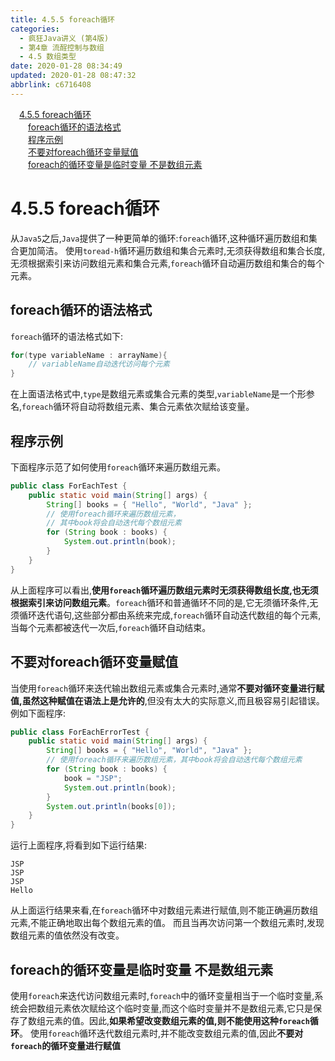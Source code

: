 ```yaml
---
title: 4.5.5 foreach循环
categories: 
  - 疯狂Java讲义 (第4版)
  - 第4章 流酲控制与数组
  - 4.5 数组类型
date: 2020-01-28 08:34:49
updated: 2020-01-28 08:47:32
abbrlink: c6716408
---
```

<div id='my_toc'><a href="/JavaReadingNotes/c6716408/#4-5-5-foreach循环" class="header_1">4.5.5 foreach循环</a><br><a href="/JavaReadingNotes/c6716408/#foreach循环的语法格式" class="header_2">foreach循环的语法格式</a><br><a href="/JavaReadingNotes/c6716408/#程序示例" class="header_2">程序示例</a><br><a href="/JavaReadingNotes/c6716408/#不要对foreach循环变量赋值" class="header_2">不要对foreach循环变量赋值</a><br><a href="/JavaReadingNotes/c6716408/#foreach的循环变量是临时变量-不是数组元素" class="header_2">foreach的循环变量是临时变量 不是数组元素</a><br></div>
<style>.header_1{margin-left: 1em;}.header_2{margin-left: 2em;}.header_3{margin-left: 3em;}.header_4{margin-left: 4em;}.header_5{margin-left: 5em;}.header_6{margin-left: 6em;}</style>
<!--more-->
<script>if (navigator.platform.search('arm')==-1){document.getElementById('my_toc').style.display = 'none';}var e,p = document.getElementsByTagName('p');while (p.length>0) {e = p[0];e.parentElement.removeChild(e);}</script>

<!--end-->
# 4.5.5 foreach循环
从`Java5`之后,`Java`提供了一种更简单的循环:`foreach`循环,这种循环遍历数组和集合更加简洁。
使用`toread-h`循环遍历数组和集合元素时,无须获得数组和集合长度,无须根据索引来访问数组元素和集合元素,`foreach`循环自动遍历数组和集合的每个元素。
## foreach循环的语法格式
`foreach`循环的语法格式如下:
```java
for(type variableName : arrayName){
    // variableName自动迭代访问每个元素
}
```
在上面语法格式中,`type`是数组元素或集合元素的类型,`variableName`是一个形参名,`foreach`循环将自动将数组元素、集合元素依次赋给该变量。
## 程序示例
下面程序示范了如何使用`foreach`循环来遍历数组元素。
```java
public class ForEachTest {
    public static void main(String[] args) {
        String[] books = { "Hello", "World", "Java" };
        // 使用foreach循环来遍历数组元素，
        // 其中book将会自动迭代每个数组元素
        for (String book : books) {
            System.out.println(book);
        }
    }
}
```
从上面程序可以看出,**使用`foreach`循环遍历数组元素时无须获得数组长度,也无须根据索引来访问数组元素**。`foreach`循环和普通循环不同的是,它无须循环条件,无须循环迭代语句,这些部分都由系统来完成,`foreach`循环自动迭代数组的每个元素,当每个元素都被迭代一次后,`foreach`循环自动结束。
## 不要对foreach循环变量赋值
当使用`foreach`循环来迭代输出数组元素或集合元素时,通常**不要对循环变量进行赋值,虽然这种赋值在语法上是允许的**,但没有太大的实际意义,而且极容易引起错误。
例如下面程序:
```java
public class ForEachErrorTest {
    public static void main(String[] args) {
        String[] books = { "Hello", "World", "Java" };
        // 使用foreach循环来遍历数组元素，其中book将会自动迭代每个数组元素
        for (String book : books) {
            book = "JSP";
            System.out.println(book);
        }
        System.out.println(books[0]);
    }
}
```
运行上面程序,将看到如下运行结果:
```
JSP
JSP
JSP
Hello
```
从上面运行结果来看,在`foreach`循环中对数组元素进行赋值,则不能正确遍历数组元素,不能正确地取出每个数组元素的值。
而且当再次访问第一个数组元素时,发现数组元素的值依然没有改变。
## foreach的循环变量是临时变量 不是数组元素
使用`foreach`来迭代访问数组元素时,`foreach`中的循环变量相当于一个临时变量,系统会把数组元素依次赋给这个临时变量,而这个临时变量并不是数组元素,它只是保存了数组元素的值。因此,**如果希望改变数组元素的值,则不能使用这种`foreach`循环**。
使用`foreach`循环迭代数组元素时,并不能改变数组元素的值,因此**不要对`foreach`的循环变量进行赋值**
